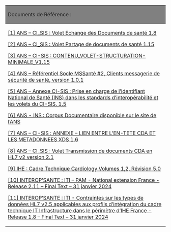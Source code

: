 <table width="100%">
<tbody>
<tr>
<td style="background-color: grey; width: 100%;" width="100%">
<p>Documents de R&eacute;f&eacute;rence&nbsp;:</p>
</td>
</tr>
<tr>
<td width="100%">
<p><a href="https://esante.gouv.fr/sites/default/files/media_entity/documents/ci-sis_service_volet-echange-documents-sante_v1.8.pdf">[1] ANS &ndash; CI_SIS&nbsp;: Volet Echange des Documents de sant&eacute; 1.8</a></p>
<p><a href="https://esante.gouv.fr/sites/default/files/media_entity/documents/ci-sis_service_volet-partage-documents-sante_v1.15.pdf">[2] ANS &ndash; CI_SIS&nbsp;: Volet Partage de documents de sant&eacute; 1.15</a></p>
<p><a href="https://esante.gouv.fr/sites/default/files/media_entity/documents/ci-sis_contenu_volet-structuration-minimale_v1.15.pdf">[3] ANS &ndash; CI-SIS&nbsp;: CONTENU_VOLET-STRUCTURATION-MINIMALE_V1.15</a></p>
<p><a href="https://mailiz.mssante.fr/documents/16106/0/ANS_MSS_Ref2_Clients_de_messageries_MSSant%C3%A9_v1.0.1_20240118-vYRF3G7r.pdf/7a81e9bc-24c4-4fe4-8fc1-882858dc22d5">[4] ANS – Référentiel Socle MSSanté #2, Clients messagerie de sécurité de santé, version 1.0.1</a></p>
<p><a href="https://esante.gouv.fr/sites/default/files/media_entity/documents/ans_cisis-tec_annexe-ins_1.5.pdf">[5] ANS &ndash; Annexe CI-SIS&nbsp;: Prise en charge de l&rsquo;identifiant National de Sant&eacute; (INS) dans les standards d&rsquo;interop&eacute;rabilit&eacute; et les volets du CI-SIS. 1.5</a></p>
<p><a href="https://esante.gouv.fr/produits-services/referentiel-ins">[6] ANS - INS&nbsp;: Corpus Documentaire disponible sur le site de l&rsquo;ANS</a></p>
<p><a href="https://esante.gouv.fr/sites/default/files/media_entity/documents/CI-SIS_ANX_LIENS-CDA-METADONNEES-XDS_V1.6.pdf">[7] ANS &ndash; CI-SIS&nbsp;: ANNEXE &ndash; LIEN ENTRE L&rsquo;EN-TETE CDA ET LES METADONNEES XDS 1.6</a></p>
<p><a href="https://esante.gouv.fr/sites/default/files/media_entity/documents/CI_SIS-SERVICES_VOLET_TRANS_DOCS_CDA_EN_HL7V2_V2.1_Post_PAT_2023_CONCERTATION_FINAL_0.pdf">[8] ANS – CI_SIS : Volet Transmission de documents CDA en HL7 v2 version 2.1</a></p>
<p><a href="https://www.ihe.net/resources/technical_frameworks/">[9] IHE : Cadre Technique Cardiology Volumes 1,2, Révision 5.0</a></p>
<p><a href="https://github.com/Interop-Sante/ihe.iti.pam.fr/blob/main/Publication/Publication-IHE_FRANCE_PAM_National_Extension_v2.11.pdf">[10] INTEROP&rsquo;SANTE&nbsp;: ITI &ndash; PAM - National extension France - Release 2.11 &ndash; Final Text &ndash; 31 janvier 2024</a></p>
<p><a href="https://old.interopsante.org/offres/doc_inline_src/412/IHE_France_Constraints_on_HL7_data_types_for_ITI_V1.8.pdf">[11] INTEROP&rsquo;SANTE&nbsp;: ITI -&nbsp;Contraintes sur les types de donn&eacute;es HL7 v2.5 applicables aux profils d&rsquo;int&eacute;gration du cadre technique IT Infrastructure dans le p&eacute;rim&egrave;tre d&rsquo;IHE France&nbsp;- Release 1.8 &ndash; Final Text &ndash; 31 janvier 2024</a></p>
</td>
</tr>
</tbody>
</table>
